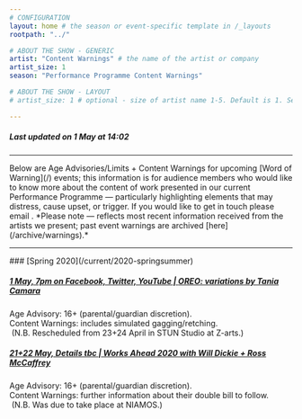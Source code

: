 ```yaml
---
# CONFIGURATION
layout: home # the season or event-specific template in /_layouts
rootpath: "../"

# ABOUT THE SHOW - GENERIC
artist: "Content Warnings" # the name of the artist or company
artist_size: 1
season: "Performance Programme Content Warnings"

# ABOUT THE SHOW - LAYOUT
# artist_size: 1 # optional - size of artist name 1-5. Default is 1. Set longer names to lower values

---
```

##### *Last updated on 1 May at 14:02*          
<hr>          
Below are Age Advisories/Limits + Content Warnings for upcoming [Word of Warning](/) events; this information is for audience members who would like to know more about the content of work presented in our current Performance Programme — particularly highlighting elements that may distress, cause upset, or trigger. If you would like to get in touch please email <mailto:info@habmcr.org>. *Please note — reflects most recent information received from the artists we present; past event warnings are archived [here](/archive/warnings).*         
<hr>         
### [Spring 2020](/current/2020-springsummer)        
         
##### [1 May, 7pm on Facebook, Twitter, YouTube | *OREO: variations* by Tania Camara](/current/2020-springsummer/camara)        
Age Advisory: 16+ (parental/guardian discretion).<br>Content Warnings: includes simulated gagging/retching.<br>&nbsp;(N.B. Rescheduled from 23+24 April in STUN Studio at Z-arts.)        
        
##### [21+22 May, Details tbc | Works Ahead 2020 with Will Dickie + Ross McCaffrey](/current/2020-worksahead)       
Age Advisory: 16+ (parental/guardian discretion).<br>Content Warnings: further information about their double bill to follow.<br>&nbsp;(N.B. Was due to take place at NIAMOS.)
